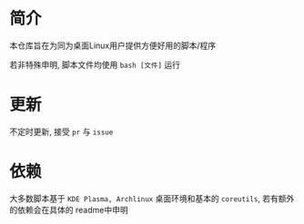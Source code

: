 # 简介

本仓库旨在为同为桌面Linux用户提供方便好用的脚本/程序

若非特殊申明, 脚本文件均使用 `bash [文件]` 运行

# 更新

不定时更新, 接受 `pr` 与 `issue`

# 依赖

大多数脚本基于 `KDE Plasma, Archlinux` 桌面环境和基本的 `coreutils`, 若有额外的依赖会在具体的 readme中申明
